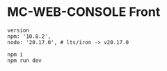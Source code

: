 # MC-WEB-CONSOLE Front

```
version
npm: '10.8.2',
node: '20.17.0', # lts/iron -> v20.17.0
```

```
npm i 
npm run dev
```